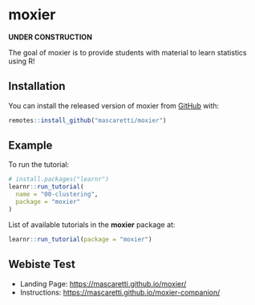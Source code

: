 
# moxier

**UNDER CONSTRUCTION**

<!-- badges: start -->
<!-- badges: end -->

The goal of moxier is to provide students with material to learn statistics using R!

## Installation

You can install the released version of moxier from [GitHub](https://github.com/) with:

``` r
remotes::install_github("mascaretti/moxier")
```

## Example

To run the tutorial:
``` r
# install.packages("learnr")
learnr::run_tutorial(
  name = "00-clustering", 
  package = "moxier"
)
```

List of available tutorials in the **moxier** package at:

``` r
learnr::run_tutorial(package = "moxier")
```

## Webiste Test
- Landing Page: https://mascaretti.github.io/moxier/
- Instructions: https://mascaretti.github.io/moxier-companion/
